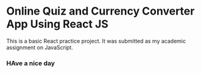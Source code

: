 # Online Quiz and Currency Converter App Using React JS

This is a basic React practice project. It was submitted as my academic assignment on JavaScript.

### HAve a nice day
